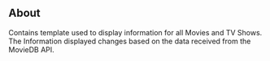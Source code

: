 ## About

Contains template used to display information for all Movies and TV Shows. 
The Information displayed changes based on the data received from the MovieDB API.
